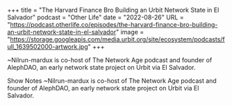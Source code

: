 +++
title = "The Harvard Finance Bro Building an Urbit Network State in El Salvador"
podcast = "Other Life"
date = "2022-08-26"
URL = "https://podcast.otherlife.co/episodes/the-harvard-finance-bro-building-an-urbit-network-state-in-el-salvador"
image = "https://storage.googleapis.com/media.urbit.org/site/ecosystem/podcasts/full_1639502000-artwork.jpg"
+++

~Nilrun-mardux is co-host of The Network Age podcast and founder of AlephDAO, an early network state project on Urbit via El Salvador.

Show Notes
~Nilrun-mardux is co-host of The Network Age podcast and founder of AlephDAO, an early network state project on Urbit via El Salvador.

